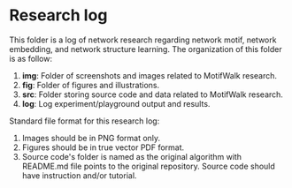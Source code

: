 # Research log

This folder is a log of network research regarding network motif, network embedding, and network structure learning. The organization of this folder is as follow:

1. __img__: Folder of screenshots and images related to MotifWalk research.
2. __fig__: Folder of figures and illustrations.
3. __src__: Folder storing source code and data related to MotifWalk research.
4. __log__: Log experiment/playground output and results.

Standard file format for this research log:

1. Images should be in PNG format only.
2. Figures should be in true vector PDF format.
3. Source code's folder is named as the original algorithm with README.md file points to the original repository. Source code should have instruction and/or tutorial.
